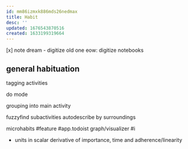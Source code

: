 ```yaml
---
id: mm86izmxk886mds26nedmax
title: Habit
desc: ''
updated: 1676543870516
created: 1633199319664
---
```

[x] note dream - digitize old one
eow: digitize notebooks

## general habituation
tagging activities

do mode

grouping into main activity

fuzzyfind subactivities
  autodescribe by surroundings

microhabits #feature #app.todoist
graph/visualizer #i
  - units in scalar derivative of importance, time and adherence/linearity
